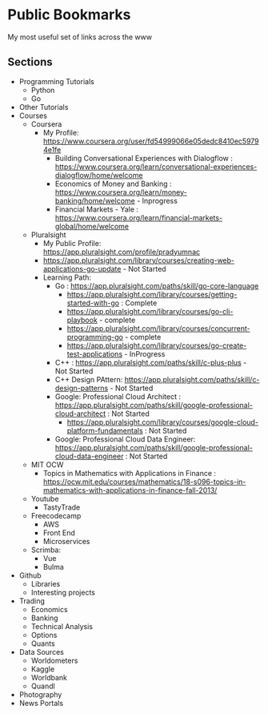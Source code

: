 # Public Bookmarks

My most useful set of links across the www

## Sections

* Programming Tutorials
  * Python
  * Go
* Other Tutorials
* Courses
  * Coursera
    * My Profile: <https://www.coursera.org/user/fd54999066e05dedc8410ec59794e1fe>
      * Building Conversational Experiences with Dialogflow : <https://www.coursera.org/learn/conversational-experiences-dialogflow/home/welcome>
      * Economics of Money and Banking : <https://www.coursera.org/learn/money-banking/home/welcome>  - Inprogress
      * Financial Markets - Yale : <https://www.coursera.org/learn/financial-markets-global/home/welcome>
  * Pluralsight
    * My Public Profile: <https://app.pluralsight.com/profile/pradyumnac>
    * <https://app.pluralsight.com/library/courses/creating-web-applications-go-update>  - Not Started
    * Learning Path:
      * Go : <https://app.pluralsight.com/paths/skill/go-core-language>
        * <https://app.pluralsight.com/library/courses/getting-started-with-go> : Complete
        * <https://app.pluralsight.com/library/courses/go-cli-playbook> - complete
        * <https://app.pluralsight.com/library/courses/concurrent-programming-go> - complete
        * <https://app.pluralsight.com/library/courses/go-create-test-applications> - InProgress
      * C++ : <https://app.pluralsight.com/paths/skill/c-plus-plus>  - Not Started
      * C++ Design PAttern: <https://app.pluralsight.com/paths/skill/c-design-patterns> - Not Started
      * Google: Professional Cloud Architect : <https://app.pluralsight.com/paths/skill/google-professional-cloud-architect> : Not Started
        * <https://app.pluralsight.com/library/courses/google-cloud-platform-fundamentals> : Not Started
      * Google: Professional Cloud Data Engineer: <https://app.pluralsight.com/paths/skill/google-professional-cloud-data-engineer> : Not Started
  * MIT OCW
    * Topics in Mathematics with Applications in Finance : <https://ocw.mit.edu/courses/mathematics/18-s096-topics-in-mathematics-with-applications-in-finance-fall-2013/>
  * Youtube
    * TastyTrade
  * Freecodecamp
    * AWS
    * Front End
    * Microservices
  * Scrimba:
    * Vue
    * Bulma
* Github
  * Libraries
  * Interesting projects
* Trading
  * Economics
  * Banking
  * Technical Analysis
  * Options
  * Quants
* Data Sources
  * Worldometers
  * Kaggle
  * Worldbank
  * Quandl
* Photography
* News Portals
